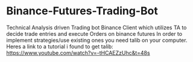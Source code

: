 # Binance-Futures-Trading-Bot
Technical Analysis driven Trading bot
Binance Client which utilizes TA to decide trade entries and execute Orders on binance futures
In order to implement strategies/use existing ones you need talib on your computer. Heres a link to a tutorial i found to get talib:
https://www.youtube.com/watch?v=-tHCAEZzUhc&t=48s
